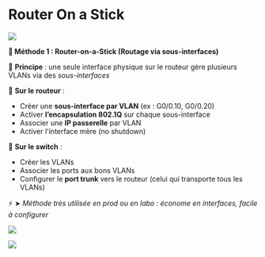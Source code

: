 # Router On a Stick

![](../../../media/Cours-Infrastructures-réseaux-Router-On-a-Stick-image1.png)

**🧪 Méthode 1 : Router-on-a-Stick (Routage via sous-interfaces)**

🧵 **Principe** : une seule interface physique sur le routeur gère plusieurs VLANs via des *sous-interfaces*

🧰 **Sur le routeur** :

- Créer une **sous-interface par VLAN** (ex : G0/0.10, G0/0.20)
- Activer **l’encapsulation 802.1Q** sur chaque sous-interface
- Associer une **IP passerelle** par VLAN
- Activer l'interface mère (no shutdown)

🧰 **Sur le switch** :

- Créer les VLANs
- Associer les ports aux bons VLANs
- Configurer le **port trunk** vers le routeur (celui qui transporte tous les VLANs)

⚡ ➤ *Méthode très utilisée en prod ou en labo : économe en interfaces, facile à configurer*

![](../../../media/Cours-Infrastructures-réseaux-Router-On-a-Stick-image2.png)

![](../../../media/Cours-Infrastructures-réseaux-Router-On-a-Stick-image3.png)




